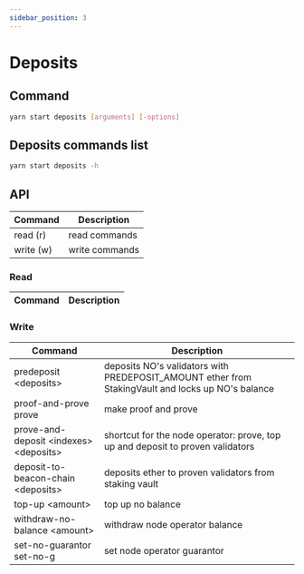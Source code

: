 ```yaml
---
sidebar_position: 3
---
```


# Deposits

## Command

```bash
yarn start deposits [arguments] [-options]
```

## Deposits commands list

```bash
yarn start deposits -h
```

## API

| Command   | Description    |
| --------- | -------------- |
| read (r)  | read commands  |
| write (w) | write commands |

### Read

| Command | Description |
| ------- | ----------- |

### Write

| Command                                  | Description                                                                                       |
| ---------------------------------------- | ------------------------------------------------------------------------------------------------- |
| predeposit \<deposits>                   | deposits NO's validators with PREDEPOSIT_AMOUNT ether from StakingVault and locks up NO's balance |
| proof-and-prove prove                    | make proof and prove                                                                              |
| prove-and-deposit \<indexes> \<deposits> | shortcut for the node operator: prove, top up and deposit to proven validators                    |
| deposit-to-beacon-chain \<deposits>      | deposits ether to proven validators from staking vault                                            |
| top-up \<amount>                         | top up no balance                                                                                 |
| withdraw-no-balance \<amount>            | withdraw node operator balance                                                                    |
| set-no-guarantor set-no-g                | set node operator guarantor                                                                       |
